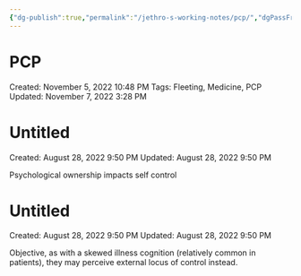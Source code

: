 ```yaml
---
{"dg-publish":true,"permalink":"/jethro-s-working-notes/pcp/","dgPassFrontmatter":true}
---
```



# PCP

Created: November 5, 2022 10:48 PM
Tags: Fleeting, Medicine, PCP
Updated: November 7, 2022 3:28 PM


<div class="transclusion internal-embed is-loaded"><div class="markdown-embed">





# Untitled

Created: August 28, 2022 9:50 PM
Updated: August 28, 2022 9:50 PM

</div></div>


Psychological ownership impacts self control


<div class="transclusion internal-embed is-loaded"><div class="markdown-embed">





# Untitled

Created: August 28, 2022 9:50 PM
Updated: August 28, 2022 9:50 PM

</div></div>


Objective, as with a skewed illness cognition (relatively common in patients), they may perceive external locus of control instead.